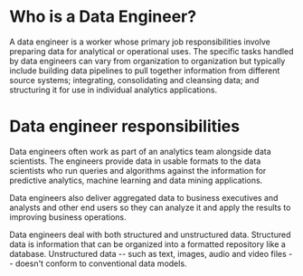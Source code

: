 # Who is a Data Engineer?

A data engineer is a worker whose primary job responsibilities involve preparing data for analytical 
or operational uses. The specific tasks handled by data engineers can vary from organization to 
organization but typically include building data pipelines to pull together information from 
different source systems; integrating, consolidating and cleansing data; and structuring it 
for use in individual analytics applications.

# Data engineer responsibilities

Data engineers often work as part of an analytics team alongside data scientists. 
The engineers provide data in usable formats to the data scientists who run queries
and algorithms against the information for predictive analytics, machine learning and 
data mining applications.

Data engineers also deliver aggregated data to business executives and analysts and other end 
users so they can analyze it and apply the results to improving business operations.

Data engineers deal with both structured and unstructured data. Structured data is information that 
can be organized into a formatted repository like a database. Unstructured data -- such as text, images,
audio and video files -- doesn't conform to conventional data models. 


